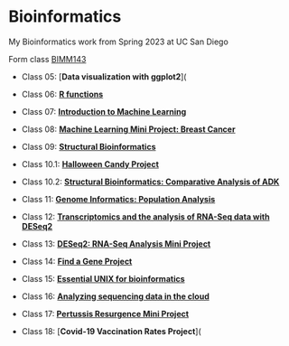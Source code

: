 # Bioinformatics
My Bioinformatics work from Spring 2023 at UC San Diego

Form class [BIMM143](https://bioboot.github.io/bimm143_S23/)

- Class 05: [**Data visualization with ggplot2**](

- Class 06: [**R functions**](https://github.com/frankiehye/bimm143/blob/main/class06/class06.qmd)

- Class 07: [**Introduction to Machine Learning**](https://github.com/frankiehye/bimm143/blob/63024ecfa1bd082ffc16b84bed897701ab6ea731/Class%207_%20Clustering%20and%20PCA.pdf)

- Class 08: [**Machine Learning Mini Project: Breast Cancer**](https://github.com/frankiehye/bimm143/blob/main/class08_files/class08.qmd)

- Class 09: [**Structural Bioinformatics**](https://github.com/frankiehye/bimm143/blob/main/class09/class09.qmd)

- Class 10.1: [**Halloween Candy Project**](https://github.com/frankiehye/bimm143/blob/main/class10_files/Class%2010_%20Candy%20Project.pdf)

- Class 10.2: [**Structural Bioinformatics: Comparative Analysis of ADK**](https://github.com/frankiehye/bimm143/blob/main/class10_files/class10.qmd)

- Class 11: [**Genome Informatics: Population Analysis**](https://github.com/frankiehye/bimm143/blob/main/class12/classonlinehw.qmd)

- Class 12: [**Transcriptomics and the analysis of RNA-Seq data with DESeq2**](https://github.com/frankiehye/bimm143/blob/main/class12/class12thurs.qmd)

- Class 13: [**DESeq2: RNA-Seq Analysis Mini Project**](https://github.com/frankiehye/bimm143/blob/main/class12/class12thurs.qmd)

- Class 14: [**Find a Gene Project**](https://github.com/frankiehye/bimm143/blob/main/find_a_gene/Find%20A%20Gene%20Project.pdf)

- Class 15: [**Essential UNIX for bioinformatics**](https://github.com/frankiehye/bimm143/blob/main/class15/HW8_unix_questions.pdf)

- Class 16: [**Analyzing sequencing data in the cloud**](https://github.com/frankiehye/bimm143/blob/main/class16/class16_extracredit.qmd)

- Class 17: [**Pertussis Resurgence Mini Project**](https://github.com/frankiehye/bimm143/blob/main/class17/class17.qmd)

- Class 18: [**Covid-19 Vaccination Rates Project**](
